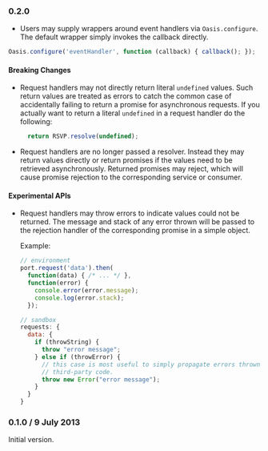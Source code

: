 ### 0.2.0

- Users may supply wrappers around event handlers via `Oasis.configure`.  The
  default wrapper simply invokes the callback directly.
```js
Oasis.configure('eventHandler', function (callback) { callback(); });
```

#### Breaking Changes

- Request handlers may not directly return literal `undefined` values.  Such
  return values are treated as errors to catch the common case of accidentally
  failing to return a promise for asynchronous requests.  If you actually want
  to return a literal `undefined` in a request handler do the following:
  ```js
    return RSVP.resolve(undefined);
  ```
- Request handlers are no longer passed a resolver.  Instead they may return
  values directly or return promises if the values need to be retrieved
  asynchronously.  Returned promises may reject, which will cause promise
  rejection to the corresponding service or consumer.

#### Experimental APIs

- Request handlers may throw errors to indicate values could not be returned.
  The message and stack of any error thrown will be passed to the rejection
  handler of the corresponding promise in a simple object.

  Example:
    ```js
    // environment
    port.request('data').then(
      function(data) { /* ... */ },
      function(error) {
        console.error(error.message);
        console.log(error.stack);
      });

    // sandbox
    requests: {
      data: {
        if (throwString) {
          throw "error message";
        } else if (throwError) {
          // this case is most useful to simply propagate errors thrown by
          // third-party code.
          throw new Error("error message");
        }
      }
    }
    ```

### 0.1.0 / 9 July 2013

Initial version.
